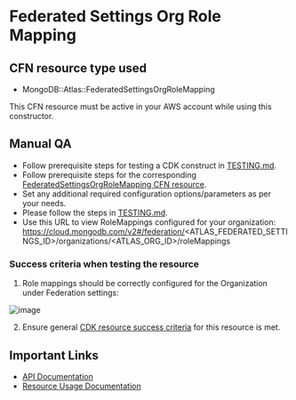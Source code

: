 # Federated Settings Org Role Mapping

## CFN resource type used
- MongoDB::Atlas::FederatedSettingsOrgRoleMapping

This CFN resource must be active in your AWS account while using this constructor.

## Manual QA
- Follow prerequisite steps for testing a CDK construct in [TESTING.md](../../../TESTING.md).
- Follow prerequisite steps for the corresponding [FederatedSettingsOrgRoleMapping CFN resource](https://github.com/mongodb/mongodbatlas-cloudformation-resources/blob/master/cfn-resources/federated-settings-org-role-mapping/test/README.md).
- Set any additional required configuration options/parameters as per your needs.
- Please follow the steps in [TESTING.md](../../../TESTING.md).
- Use this URL to view RoleMappings configured for your organization: https://cloud.mongodb.com/v2#/federation/<ATLAS_FEDERATED_SETTINGS_ID>/organizations/<ATLAS_ORG_ID>/roleMappings


### Success criteria when testing the resource
1. Role mappings should be correctly configured for the Organization under Federation settings:

![image](https://user-images.githubusercontent.com/122359335/227274727-bee557f4-8def-467e-ad37-adcae1887911.png)

2. Ensure general [CDK resource success criteria](../../../TESTING.md) for this resource is met.

## Important Links
- [API Documentation](https://www.mongodb.com/docs/api/doc/atlas-admin-api-v2/operation/operation-createrolemapping)
- [Resource Usage Documentation](https://www.mongodb.com/docs/atlas/security/manage-role-mapping/#role-mapping-process)